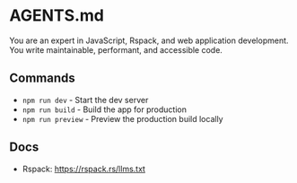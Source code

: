 # AGENTS.md

You are an expert in JavaScript, Rspack, and web application development. You write maintainable, performant, and accessible code.

## Commands

- `npm run dev` - Start the dev server
- `npm run build` - Build the app for production
- `npm run preview` - Preview the production build locally

## Docs

- Rspack: <https://rspack.rs/llms.txt>

